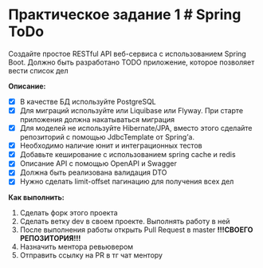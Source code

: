 # Практическое задание 1 # Spring ToDo

Создайте простое RESTful API веб-сервиса с использованием Spring Boot. Должно быть разработано TODO приложение, 
которое позволяет вести список дел

**Описание:**<br>
- [x] В качестве БД используйте PostgreSQL<br>
- [x] Для миграций используйте или Liquibase или Flyway. При старте приложения должна накатываться миграция <br>
- [x] Для моделей не используйте Hibernate/JPA, вместо этого сделайте репозиторий с помощью JdbcTemplate от Spring’а. <br>
- [x] Необходимо наличие юнит и интеграционных тестов <br>
- [x] Добавьте кеширование с использованием spring cache и redis <br>
- [x] Описание API с помощью OpenAPI и Swagger <br>
- [x] Должна быть реализована валидация DTO <br>
- [x] Нужно сделать limit-offset пагинацию для получения всех дел <br>

**Как выполнить:**
1. Сделать форк этого проекта
2. Сделать ветку dev в своем проекте. Выполнять работу в ней
3. После выполнения работы открыть Pull Request в master **!!!СВОЕГО РЕПОЗИТОРИЯ!!!**
4. Назначить ментора ревьювером
5. Отправить ссылку на PR в тг чат ментору

